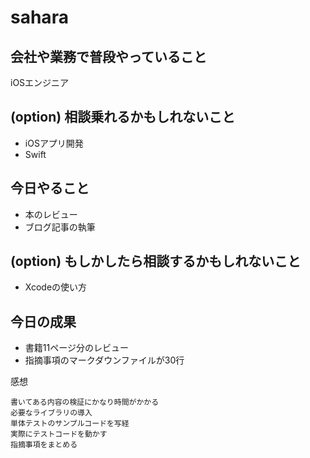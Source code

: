 # sahara

## 会社や業務で普段やっていること

iOSエンジニア

## (option) 相談乗れるかもしれないこと

- iOSアプリ開発
- Swift

## 今日やること

- 本のレビュー
- ブログ記事の執筆

## (option) もしかしたら相談するかもしれないこと

- Xcodeの使い方

## 今日の成果

- 書籍11ページ分のレビュー
- 指摘事項のマークダウンファイルが30行

感想

```
書いてある内容の検証にかなり時間がかかる
必要なライブラリの導入
単体テストのサンプルコードを写経
実際にテストコードを動かす
指摘事項をまとめる
```